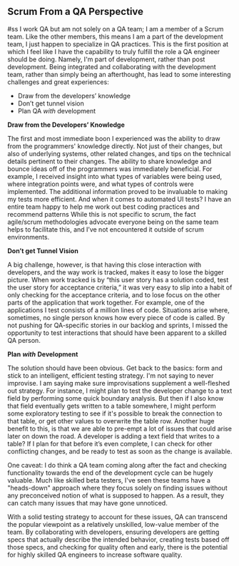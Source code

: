 ## Scrum From a QA Perspective
#ss
I work QA but am not solely on a QA team; I am a member of a Scrum team. Like the other members, this means I am a part of the development team, I just happen to specialize in QA practices. This is the first position at which I feel like I have the capability to truly fulfill the role a QA engineer should be doing. Namely, I'm part of development, rather than post development. Being integrated and collaborating with the development team, rather than simply being an afterthought, has lead to some interesting challenges and great experiences:

- Draw from the developers’ knowledge
- Don’t get tunnel vision
- Plan QA _with_ development

**Draw from the Developers’ Knowledge**

The first and most immediate boon I experienced was the ability to draw from the programmers' knowledge directly. Not just of their changes, but also of underlying systems, other related changes, and tips on the technical details pertinent to their changes. The ability to share knowledge and bounce ideas off of the programmers was immediately beneficial. For example, I received insight into what types of variables were being used, where integration points were, and what types of controls were implemented. The additional information proved to be invaluable to making my tests more efficient. And when it comes to automated UI tests? I have an entire team happy to help me work out best coding practices and recommend patterns While this is not specific to scrum, the fact agile/scrum methodologies advocate everyone being on the same team helps to facilitate this, and I’ve not encountered it outside of scrum environments.

**Don’t get Tunnel Vision**

A big challenge, however, is that having this close interaction with developers, and the way work is tracked, makes it easy to lose the bigger picture. When work tracked is by “this user story has a solution coded, test the user story for acceptance criteria,” it was very easy to slip into a habit of only checking for the acceptance criteria, and to lose focus on the other parts of the application that work together. For example, one of the applications I test consists of a million lines of code. Situations arise where, sometimes, no single person knows how every piece of code is called. By not pushing for QA-specific stories in our backlog and sprints, I missed the opportunity to test interactions that should have been apparent to a skilled QA person.

**Plan** **_with_** **Development**

The solution should have been obvious. Get back to the basics: form and stick to an intelligent, efficient testing strategy. I'm not saying to never improvise. I am saying make sure improvisations supplement a well-fleshed out strategy. For instance, I might plan to test the developer change to a text field by performing some quick boundary analysis. But then if I also know that field eventually gets written to a table somewhere, I might perform some exploratory testing to see if it's possible to break the connection to that table, or get other values to overwrite the table row. Another huge benefit to this, is that we are able to pre-empt a lot of issues that could arise later on down the road. A developer is adding a text field that writes to a table? If I plan for that before it’s even complete, I can check for other conflicting changes, and be ready to test as soon as the change is available.

One caveat: I do think a QA team coming along after the fact and checking functionality towards the end of the development cycle can be hugely valuable. Much like skilled beta testers, I've seen these teams have a "heads-down" approach where they focus solely on finding issues without any preconceived notion of what is supposed to happen. As a result, they can catch many issues that may have gone unnoticed.

With a solid testing strategy to account for these issues, QA can transcend the popular viewpoint as a relatively unskilled, low-value member of the team. By collaborating with developers, ensuring developers are getting specs that actually describe the intended behavior, creating tests based off those specs, and checking for quality often and early, there is the potential for highly skilled QA engineers to increase software quality.
